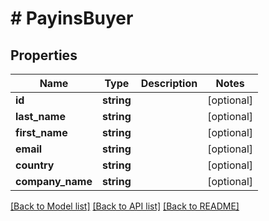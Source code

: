 # # PayinsBuyer

## Properties

Name | Type | Description | Notes
------------ | ------------- | ------------- | -------------
**id** | **string** |  | [optional] 
**last_name** | **string** |  | [optional] 
**first_name** | **string** |  | [optional] 
**email** | **string** |  | [optional] 
**country** | **string** |  | [optional] 
**company_name** | **string** |  | [optional] 

[[Back to Model list]](../../README.md#documentation-for-models) [[Back to API list]](../../README.md#documentation-for-api-endpoints) [[Back to README]](../../README.md)


